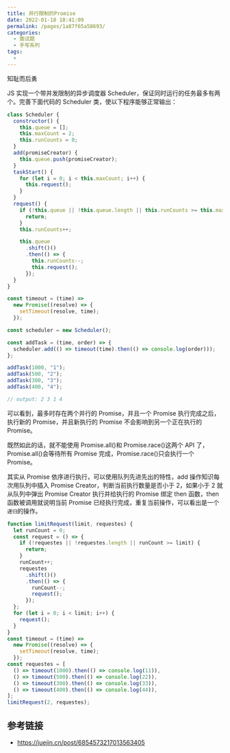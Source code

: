 ```yaml
---
title: 并行限制的Promise
date: 2022-01-18 18:41:09
permalink: /pages/1a87f65a58693/
categories:
  - 面试题
  - 手写系列
tags:
  -
---
```


知耻而后勇

<!-- more -->

JS 实现一个带并发限制的异步调度器 Scheduler，保证同时运行的任务最多有两个。完善下面代码的 Scheduler 类，使以下程序能够正常输出：

```js
class Scheduler {
  constructor() {
    this.queue = [];
    this.maxCount = 2;
    this.runCounts = 0;
  }
  add(promiseCreator) {
    this.queue.push(promiseCreator);
  }
  taskStart() {
    for (let i = 0; i < this.maxCount; i++) {
      this.request();
    }
  }
  request() {
    if (!this.queue || !this.queue.length || this.runCounts >= this.maxCount) {
      return;
    }
    this.runCounts++;

    this.queue
      .shift()()
      .then(() => {
        this.runCounts--;
        this.request();
      });
  }
}

const timeout = (time) =>
  new Promise((resolve) => {
    setTimeout(resolve, time);
  });

const scheduler = new Scheduler();

const addTask = (time, order) => {
  scheduler.add(() => timeout(time).then(() => console.log(order)));
};

addTask(1000, "1");
addTask(500, "2");
addTask(300, "3");
addTask(400, "4");

// output: 2 3 1 4
```

可以看到，最多时存在两个并行的 Promise，并且一个 Promise 执行完成之后，执行新的 Promise，并且新执行的 Promise 不会影响到另一个正在执行的 Promise。

既然如此的话，就不能使用 Promise.all()和 Promise.race()这两个 API 了，Promise.all()会等待所有 Promise 完成，Promise.race()只会执行一个 Promise。

其实从 Promise 依序进行执行，可以使用队列先进先出的特性，add 操作知识每次用队列中插入 Promise Creator，判断当前执行数量是否小于 2，如果小于 2 就从队列中弹出 Promise Creator 执行并给执行的 Promise 绑定 then 函数，then 函数被调用就说明当前 Promise 已经执行完成，重复当前操作，可以看出是一个`递归`的操作。

```js
function limitRequest(limit, requestes) {
  let runCount = 0;
  const request = () => {
    if (!requestes || !requestes.length || runCount >= limit) {
      return;
    }
    runCount++;
    requestes
      .shift()()
      .then(() => {
        runCount--;
        request();
      });
  };
  for (let i = 0; i < limit; i++) {
    request();
  }
}
const timeout = (time) =>
  new Promise((resolve) => {
    setTimeout(resolve, time);
  });
const requestes = [
  () => timeout(1000).then(() => console.log(11)),
  () => timeout(500).then(() => console.log(22)),
  () => timeout(300).then(() => console.log(33)),
  () => timeout(400).then(() => console.log(44)),
];
limitRequest(2, requestes);
```

## 参考链接

- <https://juejin.cn/post/6854573217013563405>

